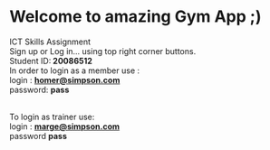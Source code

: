 # Welcome to amazing Gym App ;)

ICT Skills Assignment
<br>Sign up or Log in... using top right corner buttons.
<br>Student ID:<b> 20086512 </b>
<br>In order to login as a member use :
<br>login : <b>homer@simpson.com</b>
<br>password: <b>pass</b>

<br>To login as trainer use:
<br>login : <b>marge@simpson.com</b>
<br>password <b>pass</b>
